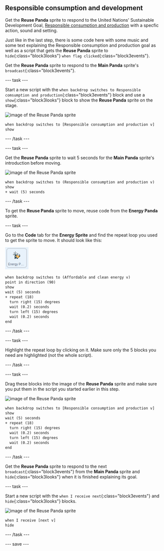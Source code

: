 ## Responsible consumption and development

Get the **Reuse Panda** sprite to respond to the United Nations' Sustainable Development Goal, [Responsible consumption and production](https://www.undp.org/content/undp/en/home/sustainable-development-goals/goal-12-responsible-consumption-and-production.html) with a specfic action, sound and setting.

Just like in the last step, there is some code here with some music and some text explaining the Responsible consumption and production goal as well as a script that gets the **Reuse Panda** sprite to `hide`{:class="block3looks"} `when flag clicked`{:class="block3events"}.

Get the **Reuse Panda** sprite to respond to the **Main Panda** sprite's `broadcast`{:class="block3events"}.

--- task ---

Start a new script with the `when backdrop switches to Responsible comsumption and production`{:class="block3events"} block and use a `show`{:class="block3looks"} block to show the **Reuse Panda** sprite on the stage.

![image of the Reuse Panda sprite](images/reusepanda-sprite.png)

```blocks3
when backdrop switches to [Responsible consumption and production v]
show
```

--- /task ---

--- task ---

Get the **Reuse Panda** sprite to wait 5 seconds for the **Main Panda** sprite's introduction before moving.

![image of the Reuse Panda sprite](images/reusepanda-sprite.png)

```blocks3
when backdrop switches to (Responsible consumption and production v)
show
+ wait (5) seconds
```
--- /task ---

To get the **Reuse Panda** sprite to move, reuse code from the **Energy Panda** sprite.

--- task ---

Go to the **Code** tab for the **Energy Sprite** and find the repeat loop you used to get the sprite to move. It should look like this:

![image of the Energy Panda sprite](images/energypanda-sprite.png)

```blocks3
when backdrop switches to (Affordable and clean energy v)
point in direction (90)
show
wait (5) seconds
+ repeat (18)
  turn right (15) degrees
  wait (0.2) seconds
  turn left (15) degrees
  wait (0.2) seconds
end
```

--- /task ---

--- task ---

Highlight the repeat loop by clicking on it. Make sure only the 5 blocks you need are highlighted (not the whole script).

--- /task ---

--- task ---

Drag these blocks into the image of the **Reuse Panda** sprite and make sure you put them in the script you started earlier in this step.

![image of the Reuse Panda sprite](images/reusepanda-sprite.png)

```blocks3
when backdrop switches to [Responsible consumption and production v]
show
wait (5) seconds
+ repeat (18)
  turn right (15) degrees
  wait (0.2) seconds
  turn left (15) degrees
  wait (0.2) seconds
end
```

--- /task ---

Get the **Reuse Panda** sprite to respond to the next `broadcast`{:class="block3events"} from the **Main Panda** sprite and `hide`{:class="block3looks"} when it is finished explaining its goal.

--- task ---

Start a new script with the `when I receive next`{:class="block3events"} and `hide`{:class="block3looks"} blocks.

![image of the Reuse Panda sprite](images/reusepanda-sprite.png)

```blocks3
when I receive [next v]
hide
```

--- /task ---

--- save ---
